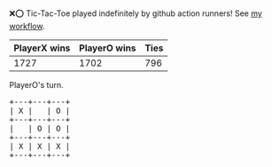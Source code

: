 :x::o: Tic-Tac-Toe played indefinitely by github action runners! See [my workflow](.github/workflows/play.yaml).

|PlayerX wins|PlayerO wins|Ties|
|-|-|-|
|1727|1702|796|

PlayerO's turn.

<pre>
+---+---+---+
| X |   | O |
+---+---+---+
|   | O | O |
+---+---+---+
| X | X | X |
+---+---+---+
</pre>